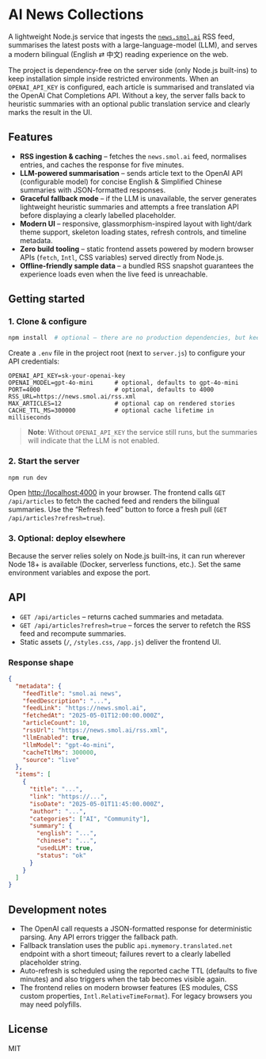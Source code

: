 # AI News Collections

A lightweight Node.js service that ingests the [`news.smol.ai`](https://news.smol.ai/rss.xml) RSS feed, summarises the latest
posts with a large-language-model (LLM), and serves a modern bilingual (English ⇄ 中文) reading experience on the web.

The project is dependency-free on the server side (only Node.js built-ins) to keep installation simple inside restricted
environments. When an `OPENAI_API_KEY` is configured, each article is summarised and translated via the OpenAI Chat Completions
API. Without a key, the server falls back to heuristic summaries with an optional public translation service and clearly marks
the result in the UI.

## Features

- **RSS ingestion & caching** – fetches the `news.smol.ai` feed, normalises entries, and caches the response for five minutes.
- **LLM-powered summarisation** – sends article text to the OpenAI API (configurable model) for concise English & Simplified
  Chinese summaries with JSON-formatted responses.
- **Graceful fallback mode** – if the LLM is unavailable, the server generates lightweight heuristic summaries and attempts a
  free translation API before displaying a clearly labelled placeholder.
- **Modern UI** – responsive, glassmorphism-inspired layout with light/dark theme support, skeleton loading states, refresh
  controls, and timeline metadata.
- **Zero build tooling** – static frontend assets powered by modern browser APIs (`fetch`, `Intl`, CSS variables) served
  directly from Node.js.
 - **Offline-friendly sample data** – a bundled RSS snapshot guarantees the experience loads even when the live feed is
   unreachable.

## Getting started

### 1. Clone & configure

```bash
npm install  # optional – there are no production dependencies, but keeps the npm lockfile up to date
```

Create a `.env` file in the project root (next to `server.js`) to configure your API credentials:

```env
OPENAI_API_KEY=sk-your-openai-key
OPENAI_MODEL=gpt-4o-mini      # optional, defaults to gpt-4o-mini
PORT=4000                     # optional, defaults to 4000
RSS_URL=https://news.smol.ai/rss.xml
MAX_ARTICLES=12               # optional cap on rendered stories
CACHE_TTL_MS=300000           # optional cache lifetime in milliseconds
```

> **Note**: Without `OPENAI_API_KEY` the service still runs, but the summaries will indicate that the LLM is not enabled.

### 2. Start the server

```bash
npm run dev
```

Open [http://localhost:4000](http://localhost:4000) in your browser. The frontend calls `GET /api/articles` to fetch the cached
feed and renders the bilingual summaries. Use the “Refresh feed” button to force a fresh pull (`GET /api/articles?refresh=true`).

### 3. Optional: deploy elsewhere

Because the server relies solely on Node.js built-ins, it can run wherever Node 18+ is available (Docker, serverless functions,
etc.). Set the same environment variables and expose the port.

## API

- `GET /api/articles` – returns cached summaries and metadata.
- `GET /api/articles?refresh=true` – forces the server to refetch the RSS feed and recompute summaries.
- Static assets (`/`, `/styles.css`, `/app.js`) deliver the frontend UI.

### Response shape

```json
{
  "metadata": {
    "feedTitle": "smol.ai news",
    "feedDescription": "...",
    "feedLink": "https://news.smol.ai",
    "fetchedAt": "2025-05-01T12:00:00.000Z",
    "articleCount": 10,
    "rssUrl": "https://news.smol.ai/rss.xml",
    "llmEnabled": true,
    "llmModel": "gpt-4o-mini",
    "cacheTtlMs": 300000,
    "source": "live"
  },
  "items": [
    {
      "title": "...",
      "link": "https://...",
      "isoDate": "2025-05-01T11:45:00.000Z",
      "author": "...",
      "categories": ["AI", "Community"],
      "summary": {
        "english": "...",
        "chinese": "...",
        "usedLLM": true,
        "status": "ok"
      }
    }
  ]
}
```

## Development notes

- The OpenAI call requests a JSON-formatted response for deterministic parsing. Any API errors trigger the fallback path.
- Fallback translation uses the public `api.mymemory.translated.net` endpoint with a short timeout; failures revert to a
  clearly labelled placeholder string.
- Auto-refresh is scheduled using the reported cache TTL (defaults to five minutes) and also triggers when the tab becomes
  visible again.
- The frontend relies on modern browser features (ES modules, CSS custom properties, `Intl.RelativeTimeFormat`). For legacy
  browsers you may need polyfills.

## License

MIT
